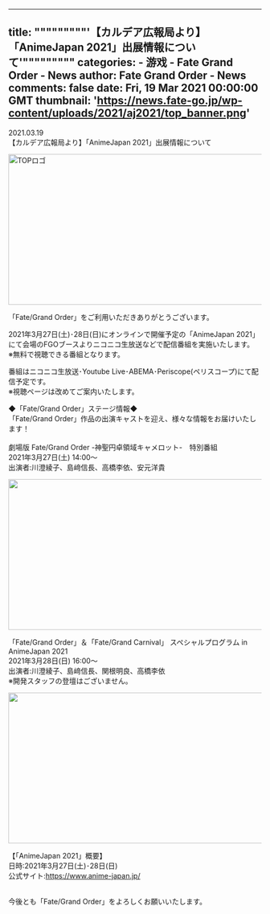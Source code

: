
---
title: """""""""'【カルデア広報局より】「AnimeJapan 2021」出展情報について'"""""""""
categories: 
    - 游戏
    - Fate Grand Order - News
author: Fate Grand Order - News
comments: false
date: Fri, 19 Mar 2021 00:00:00 GMT
thumbnail: 'https://news.fate-go.jp/wp-content/uploads/2021/aj2021/top_banner.png'
---

<div>   
<div class="title-box">
                <div class="date">2021.03.19</div>
                <div class="title">【カルデア広報局より】「AnimeJapan 2021」出展情報について</div>
              </div>


<p></p>



<!-- block -->
<p><img src="https://news.fate-go.jp/wp-content/uploads/2021/aj2021/top_banner.png" alt="TOPロゴ" width="800" height="300" referrerpolicy="no-referrer"><br></p>

<p>
「Fate/Grand Order」をご利用いただきありがとうございます。
</p>

<p>
2021年3月27日(土)･28日(日)にオンラインで開催予定の「AnimeJapan 2021」にて会場のFGOブースよりニコニコ生放送などで配信番組を実施いたします。<br>
※無料で視聴できる番組となります。
</p>

<p>
番組はニコニコ生放送･Youtube Live･ABEMA･Periscope(ペリスコープ)にて配信予定です。<br>
※視聴ページは改めてご案内いたします。
</p>

<p>
<span class="diamond">◆</span><span class="strong">「Fate/Grand Order」ステージ情報</span><span class="diamond">◆</span><br>
「Fate/Grand Order」作品の出演キャストを迎え、様々な情報をお届けいたします！<br>
<br>
<span class="strong">劇場版 Fate/Grand Order -神聖円卓領域キャメロット-　特別番組</span><br>
2021年3月27日(土) 14:00～<br>
出演者:川澄綾子、島﨑信長、高橋李依、安元洋貴
</p>

<p><img src="https://news.fate-go.jp/wp-content/uploads/2021/aj2021/info_image_02.png" width="800" height="300" referrerpolicy="no-referrer"><br></p>

<p>
<span class="strong">「Fate/Grand Order」＆「Fate/Grand Carnival」 スペシャルプログラム in AnimeJapan 2021</span><br>
2021年3月28日(日) 16:00～<br>
出演者:川澄綾子、島﨑信長、関根明良、高橋李依<br>
※開発スタッフの登壇はございません。
</p>

<p><img src="https://news.fate-go.jp/wp-content/uploads/2021/aj2021/info_image_03.png" width="800" height="300" referrerpolicy="no-referrer"><br></p>

<p>
<span class="strong">【「AnimeJapan 2021」概要】</span><br>
日時:2021年3月27日(土)･28日(日)<br>
公式サイト:<span class="strong"><a href="https://www.anime-japan.jp/" target="_blank">https://www.anime-japan.jp/</a></span>
</p>
<!--block-->


<!-- block -->
<p>
<br>
今後とも「Fate/Grand Order」をよろしくお願いいたします。</p>
<!-- /block -->

<!-- block -->

              
</div>
            